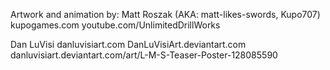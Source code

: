 Artwork and animation by:
Matt Roszak (AKA: matt-likes-swords, Kupo707)
kupogames.com
youtube.com/UnlimitedDrillWorks

Dan LuVisi
danluvisiart.com
DanLuVisiArt.deviantart.com
danluvisiart.deviantart.com/art/L-M-S-Teaser-Poster-128085590
